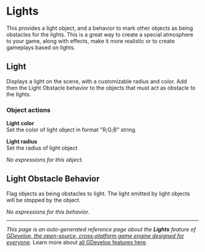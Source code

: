 # Lights

This provides a light object, and a behavior to mark other objects as being obstacles for the lights. This is a great way to create a special atmosphere to your game, along with effects, make it more realistic or to create gameplays based on lights. 



## Light 

Displays a light on the scene, with a customizable radius and color. Add then the Light Obstacle behavior to the objects that must act as obstacle to the lights. 

### Object actions

**Light color**  
Set the color of light object in format "R;G;B" string.

**Light radius**  
Set the radius of light object

_No expressions for this object._


## Light Obstacle Behavior 

Flag objects as being obstacles to light. The light emitted by light objects will be stopped by the object. 

_No expressions for this behavior._


---
*This page is an auto-generated reference page about the **Lights** feature of [GDevelop, the open-source, cross-platform game engine designed for everyone](https://gdevelop.io/).* Learn more about [all GDevelop features here](/gdevelop5/all-features).